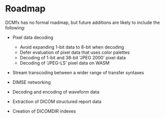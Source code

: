 # Roadmap

DCMfx has no formal roadmap, but future additions are likely to include the
following:

- Pixel data decoding
  - Avoid expanding 1-bit data to 8-bit when decoding
  - Defer evaluation of pixel data that uses color palettes
  - Decoding of 1-bit and 38-bit 'JPEG 2000' pixel data
  - Decoding of 'JPEG-LS' pixel data on WASM

- Stream transcoding between a wider range of transfer syntaxes

- DIMSE networking

- Decoding and encoding of waveform data

- Extraction of DICOM structured report data

- Creation of DICOMDIR indexes
